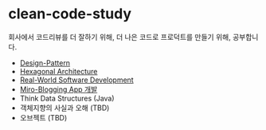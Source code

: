 # clean-code-study

회사에서 코드리뷰를 더 잘하기 위해, 더 나은 코드로 프로덕트를 만들기 위해, 공부합니다.

- [Design-Pattern](https://github.com/ChoiJunsik/clean-code-study/tree/master/design-pattern)
- [Hexagonal Architecture](https://github.com/ChoiJunsik/clean-code-study/tree/master/hexagonal-architecture)
- [Real-World Software Development](https://github.com/ChoiJunsik/clean-code-study/tree/master/real-world-software-development)
- [Miro-Blogging App 개발](https://github.com/ChoiJunsik/micro-blogging)
- Think Data Structures (Java)
- 객체지향의 사실과 오해 (TBD)
- 오브젝트 (TBD)

